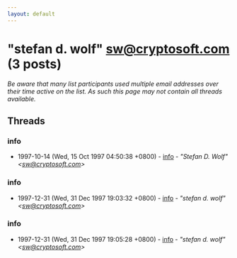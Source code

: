 ```yaml
---
layout: default
---
```


# "stefan d. wolf" <sw@cryptosoft.com> (3 posts)

_Be aware that many list participants used multiple email addresses over their time active on the list. As such this page may not contain all threads available._

## Threads

### info
+ 1997-10-14 (Wed, 15 Oct 1997 04:50:38 +0800) - [info](/archive/1997/10/62169aecc82a5a2308ae0f01317d8ac8bcaa7f79476ff5d38a102ba8609410e4) - _"Stefan D. Wolf" \<sw@cryptosoft.com\>_

### info
+ 1997-12-31 (Wed, 31 Dec 1997 19:03:32 +0800) - [info](/archive/1997/12/82a6ea5e0eecaac3041e5b004acd0483253e11d61723a5fb4ccdf4c243bd0a67) - _"stefan d. wolf" \<sw@cryptosoft.com\>_

### info
+ 1997-12-31 (Wed, 31 Dec 1997 19:05:28 +0800) - [info](/archive/1997/12/cd837b57631e6d4ba0db7d6c667957902df86bab31fc1e159420097212587403) - _"stefan d. wolf" \<sw@cryptosoft.com\>_

